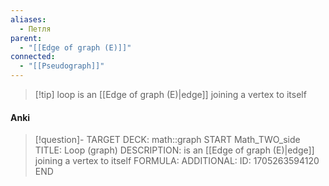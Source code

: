 ```yaml
---
aliases:
  - Петля
parent:
  - "[[Edge of graph (E)]]"
connected:
  - "[[Pseudograph]]"
---
```


> [!tip] loop
is an [[Edge of graph (E)|edge]]  joining a vertex to itself

#### Anki
> [!question]-
TARGET DECK: math::graph
START
Math_TWO_side
TITLE: Loop (graph)
DESCRIPTION: is an [[Edge of graph (E)|edge]]  joining a vertex to itself
FORMULA: 
ADDITIONAL:
ID: 1705263594120
END











